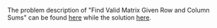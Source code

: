 The problem description of "Find Valid Matrix Given Row and Column Sums" can be found [here](https://leetcode.com/problems/find-valid-matrix-given-row-and-column-sums/) while the solution [here](https://github.com/aurimas13/Solutions-To-Problems/blob/main/LeetCode/Python%20Solutions/Find%20Valid%20Matrix%20Given%20Row%20and%20Column%20Sums/find.py).
